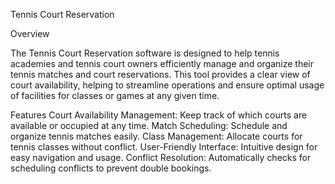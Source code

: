 Tennis Court Reservation

Overview

The Tennis Court Reservation software is designed to help tennis academies and tennis court owners efficiently manage and organize their tennis matches and court reservations. This tool provides a clear view of court availability, helping to streamline operations and ensure optimal usage of facilities for classes or games at any given time.


Features
Court Availability Management: Keep track of which courts are available or occupied at any time.
Match Scheduling: Schedule and organize tennis matches easily.
Class Management: Allocate courts for tennis classes without conflict.
User-Friendly Interface: Intuitive design for easy navigation and usage.
Conflict Resolution: Automatically checks for scheduling conflicts to prevent double bookings.
